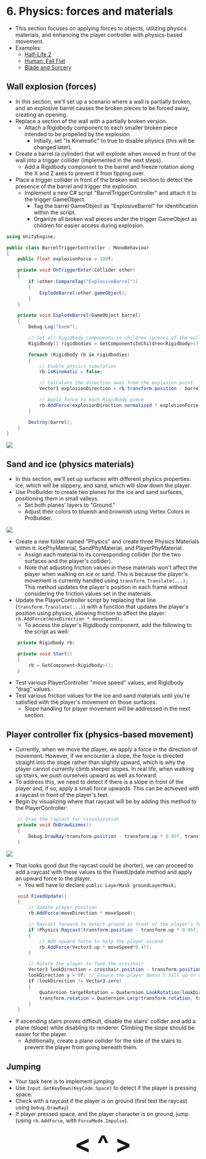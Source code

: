 # 6. Physics: forces and materials
- This section focuses on applying forces to objects, utilizing physics materials, and enhancing the player controller with physics-based movement.
- Examples:
    - [Half-Life 2](https://www.youtube.com/watch?v=UKA7JkV51Jw)
    - [Human: Fall Flat](https://www.youtube.com/watch?v=-Edk59BqSEU)
    - [Blade and Sorcery](https://www.youtube.com/watch?v=HeECulIwm6E)

## Wall explosion (forces)
- In this section, we'll set up a scenario where a wall is partially broken, and an explosive barrel causes the broken pieces to be forced away, creating an opening.
- Replace a section of the wall with a partially broken version.
    - Attach a Rigidbody component to each smaller broken piece intended to be propelled by the explosion.
        - Initially, set "Is Kinematic" to true to disable physics (this will be changed later).
- Create a barrel (a cylinder) that will explode when moved in front of the wall into a trigger collider (implemented in the next steps).
    - Add a Rigidbody component to the barrel and freeze rotation along the X and Z axes to prevent it from tipping over.
- Place a trigger collider in front of the broken wall section to detect the presence of the barrel and trigger the explosion.
    - Implement a new C# script "BarrelTriggerController" and attach it to the trigger GameObject.
        - Tag the barrel GameObject as "ExplosiveBarrel" for identification within the script.
        - Organize all broken wall pieces under the trigger GameObject as children for easier access during explosion.

```c#
using UnityEngine;

public class BarrelTriggerController : MonoBehaviour
{
    public float explosionForce = 180f;

    private void OnTriggerEnter(Collider other)
    {
        if (other.CompareTag("ExplosiveBarrel"))
        {
            ExplodeBarrel(other.gameObject);
        }
    }

    private void ExplodeBarrel(GameObject barrel)
    {
        Debug.Log("boom");

        // Get all Rigidbody components in children (pieces of the wall)
        Rigidbody[] rigidbodies = GetComponentsInChildren<Rigidbody>();

        foreach (Rigidbody rb in rigidbodies)
        {
            // Enable physics simulation
            rb.isKinematic = false;

            // Calculate the direction away from the explosion point
            Vector3 explosionDirection = rb.transform.position - barrel.transform.position;

            // Apply force to each Rigidbody piece
            rb.AddForce(explosionDirection.normalized * explosionForce / (explosionDirection.magnitude*explosionDirection.magnitude), ForceMode.Impulse);
        }

        Destroy(barrel);
    }
}
```

![](https://i.imgur.com/4MiHKBw.png)

## Sand and ice (physics materials)
- In this section, we'll set up surfaces with different physics properties: ice, which will be slippery, and sand, which will slow down the player.
- Use ProBuilder to create two planes for the ice and sand surfaces, positioning them in small valleys.
    - Set both planes' layers to "Ground."
    - Adjust their colors to blueish and brownish using Vertex Colors in ProBuilder.

![](https://i.imgur.com/4rlZN7f.png)

- Create a new folder named "Physics" and create three Physics Materials within it: IcePhyMaterial, SandPhyMaterial, and PlayerPhyMaterial.
    - Assign each material to its corresponding collider (for the two surfaces and the player's collider).
    - Note that adjusting friction values in these materials won't affect the player when walking on ice or sand. This is because the player's movement is currently handled using `transform.Translate(...);` This method updates the player's position in each frame without considering the friction values set in the materials.
- Update the PlayerController script by replacing that line (`transform.Translate(...)`) with a function that updates the player's position using physics, allowing friction to affect the player: `rb.AddForce(moveDirection * moveSpeed);`
    - To access the player's Rigidbody component, add the following to the script as well:

```c#
    private Rigidbody rb;

    private void Start()
    {
        rb = GetComponent<Rigidbody>();
    }
```

- Test various PlayerController "move speed" values, and Rigidbody "drag" values.
- Test various friction values for the ice and sand materials until you're satisfied with the player's movement on those surfaces.
    - Slope handling for player movement will be addressed in the next section.

## Player controller fix (physics-based movement)
- Currently, when we move the player, we apply a force in the direction of movement. However, if we encounter a slope, the force is directed straight into the slope rather than slightly upward, which is why the player cannot currently climb steeper slopes. In real life, when walking up stairs, we push ourselves upward as well as forward.
- To address this, we need to detect if there is a slope in front of the player and, if so, apply a small force upwards. This can be achieved with a raycast in front of the player's feet.
- Begin by visualizing where that raycast will be by adding this method to the PlayerController:

```c#
    // Draw the raycast for visualization
    private void OnDrawGizmos()
    {
        Debug.DrawRay(transform.position - transform.up * 0.95f, transform.forward * 1f, Color.green);
    }
```

![](https://i.imgur.com/ApgGa4E.png)

- That looks good (but the raycast could be shorter), we can proceed to add a raycast with these values to the FixedUpdate method and apply an upward force to the player.
    - You will have to declare `public LayerMask groundLayerMask;`

```c#
    void FixedUpdate()
    {
        // Update player position
        rb.AddForce(moveDirection * moveSpeed);

        // Raycast forward to detect ground in front of the player's feet
        if (Physics.Raycast(transform.position - transform.up * 0.95f, transform.forward, 1f, groundLayerMask))
        {
            // Add upward force to help the player ascend
            rb.AddForce(Vector3.up * moveSpeed*0.4f);
        }

        // Rotate the player to face the crosshair
        Vector3 lookDirection = crosshair.position - transform.position;
        lookDirection.y = 0f; // Ensure the player doesn't tilt up or down
        if (lookDirection != Vector3.zero)
        {
            Quaternion targetRotation = Quaternion.LookRotation(lookDirection);
            transform.rotation = Quaternion.Lerp(transform.rotation, targetRotation, Time.fixedDeltaTime * rotateSpeed);
        }
    }
```

- If ascending stairs proves difficult, disable the stairs' collider and add a plane (slope) while disabling its renderer. Climbing the slope should be easier for the player.
    - Additionally, create a plane collider for the side of the stairs to prevent the player from going beneath them.

## Jumping
- Your task here is to implement jumping.
- Use `Input.GetKeyDown(KeyCode.Space)` to detect if the player is pressing space.
- Check with a raycast if the player is on ground (first test the raycast using `Debug.DrawRay`)
- If player pressed space, and the player character is on ground, jump (using `rb.AddForce`, with `ForceMode.Impulse`).

<div align="center"><b>
  <a href="5-PlayerInteraction.html" style="font-size:64px; text-decoration:none"> < </a>
  <a href="Contents.html" style="font-size:64px; text-decoration:none"> ^ </a>
  <a href="7-Materials-light-particles.html" style="font-size:64px; text-decoration:none"> > </a>
</b></div>
